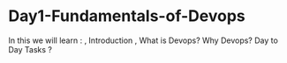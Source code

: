 # Day1-Fundamentals-of-Devops
In this we will learn : ,  Introduction , What is Devops? Why Devops? Day to Day Tasks ?
